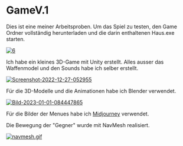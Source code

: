 # GameV.1

Dies ist eine meiner Arbeitsproben. 
Um das Spiel zu testen, den Game Ordner vollständig herunterladen und die darin enthaltenen Haus.exe starten.

<a href="https://ibb.co/S36LVsR"><img src="https://i.ibb.co/sVgBsmy/6.jpg" alt="6" border="0"></a>

Ich habe ein kleines 3D-Game mit Unity erstellt.
Alles ausser das Waffenmodel und den Sounds habe ich selber erstellt.

<a href="https://ibb.co/d6WXHph"><img src="https://i.ibb.co/Mp2KJ1X/Screenshot-2022-12-27-052955.png" alt="Screenshot-2022-12-27-052955" border="0"></a>

Für die 3D-Modelle und die Animationen habe ich Blender verwendet.

<a href="https://ibb.co/kQP9J99"><img src="https://i.ibb.co/vZMQhQQ/Bild-2023-01-01-084447865.png" alt="Bild-2023-01-01-084447865" border="0"></a>

Für die Bilder der Menues habe ich [Midjourney](https://www.midjourney.com) verwendet.

Die Bewegung der "Gegner" wurde mit NavMesh realisiert.  

[![navmesh.gif](https://s3.gifyu.com/images/navmesh.gif)](https://gifyu.com/image/Svws7)
